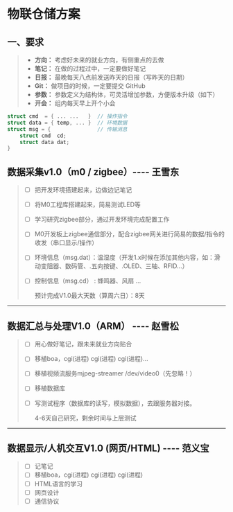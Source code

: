 # 物联仓储方案



## 一、要求

> - **方向：** 考虑好未来的就业方向，有侧重点的去做
> - **笔记：** 在做的过程过中，一定要做好笔记
> - **日报：** 最晚每天八点前发送昨天的日报（写昨天的日期）
> - **Git：**   做项目的时候，一定要提交 GitHub
> - **参数：** 参数定义为结构体，可灵活增加参数，方便版本升级（如下）
> - **开会：** 组内每天早上开个小会

```c
struct cmd  = { ... ...   }  // 操作指令
struct data = { temp, ... }  // 环境数据
struct msg = {				 // 传输消息
    struct cmd  cd;
    struct data dat;
}
```





## 数据采集v1.0（m0 / zigbee）---- 王雪东

> - [ ] 把开发环境搭建起来，边做边记笔记
>
> - [ ] 将M0工程库搭建起来，简易测试LED等
>
> - [ ] 学习研究zigbee部分，通过开发环境完成配置工作
>
> - [ ] M0开发板上zigbee通信部分，配合zigbee网关进行简易的数据/指令的收发（串口显示/操作）
>
> - [ ] 环境信息（msg.dat）：温湿度（开发1.x时候在添加其他内容，如：滑动变阻器、数码管、.五向按键、.OLED、三轴、RFID...）
>
> - [ ] 控制信息（msg.cd） :   蜂鸣器、风扇 ...
>
>   
>
>   预计完成V1.0最大天数（算周六日）：8天

______________________________________________________________________________________________________________________________________________



## 数据汇总与处理V1.0（ARM）  ---- 赵雪松

> - [ ] 用心做好笔记，跟未来就业方向贴合
>
> - [ ] 移植boa，cgi(进程) cgi(进程)  cgi(进程)...
>
> - [ ] 移植视频流服务mjpeg-streamer	/dev/video0（先忽略！）
>
> - [ ] 移植数据库
>
> - [ ] 写测试程序（数据库的读写，模拟数据），去跟服务器对接。
>
>   
>
>   4-6天自己研究，剩余时间与上层测试

______________________________________________________________________________________________________________________________________________



## 数据显示/人机交互V1.0 (网页/HTML)	---- 范义宝

> - [ ] 记笔记
> - [ ] 移植boa，cgi(进程) cgi(进程)  cgi(进程)
> - [ ] HTML语言的学习
> - [ ] 网页设计
> - [ ] 通信协议